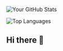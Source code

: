 ![Your GitHub Stats](https://github-readme-stats.vercel.app/api?username=saikiran-pv&show_icons=true&theme=radical)

![Top Languages](https://github-readme-stats.vercel.app/api/top-langs/?username=saikiran-pv&layout=compact&theme=tokyonight)


## Hi there 👋

<!--
**saikiran-pv/saikiran-pv** is a ✨ _special_ ✨ repository because its `README.md` (this file) appears on your GitHub profile.

Here are some ideas to get you started:

- 🔭 I’m currently working on ...
- 🌱 I’m currently learning ...
- 👯 I’m looking to collaborate on ...
- 🤔 I’m looking for help with ...
- 💬 Ask me about ...
- 📫 How to reach me: ...
- 😄 Pronouns: ...
- ⚡ Fun fact: ...
-->
